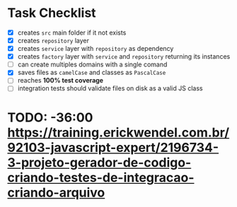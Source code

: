 # Task Checklist

- [x] creates `src` main folder if it not exists
- [x] creates `repository` layer
- [x] creates `service` layer with `repository` as dependency
- [x] creates `factory` layer with `service` and `repository` returning its instances
- [ ] can create multiples domains with a single comand
- [x] saves files as `camelCase` and classes as `PascalCase`
- [ ] reaches **100% test coverage**
- [ ] integration tests should validate files on disk as a valid JS class

# TODO: -36:00 https://training.erickwendel.com.br/92103-javascript-expert/2196734-3-projeto-gerador-de-codigo-criando-testes-de-integracao-criando-arquivo